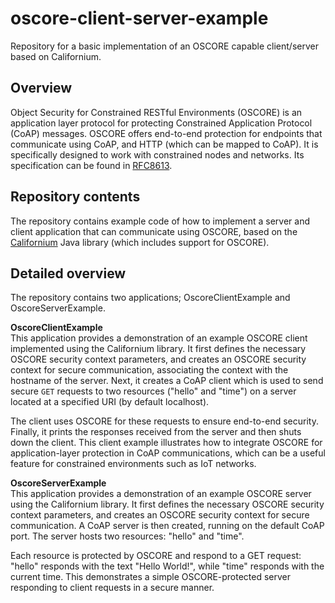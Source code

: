 # oscore-client-server-example

Repository for a basic implementation of an OSCORE capable client/server based on Californium.

## Overview
Object Security for Constrained RESTful Environments (OSCORE) is an application layer protocol for protecting Constrained Application Protocol (CoAP) messages. OSCORE offers end-to-end protection for endpoints that communicate using CoAP, and HTTP (which can be mapped to CoAP). It is specifically designed to work with constrained nodes and networks. Its specification can be found in [RFC8613](https://datatracker.ietf.org/doc/html/rfc8613).

## Repository contents
The repository contains example code of how to implement a server and client application that can communicate using OSCORE, based on the [Californium](https://github.com/eclipse-californium/californium) Java library (which includes support for OSCORE).

## Detailed overview

The repository contains two applications; OscoreClientExample and OscoreServerExample.

**OscoreClientExample**  
This application provides a demonstration of an example OSCORE client implemented using the Californium library. It first defines the necessary OSCORE security context parameters, and creates an OSCORE security context for secure communication, associating the context with the hostname of the server. Next, it creates a CoAP client which is used to send secure `GET` requests to two resources ("hello" and "time") on a server located at a specified URI (by default localhost).  

The client uses OSCORE for these requests to ensure end-to-end security. Finally, it prints the responses received from the server and then shuts down the client. This client example illustrates how to integrate OSCORE for application-layer protection in CoAP communications, which can be a useful feature for constrained environments such as IoT networks.

**OscoreServerExample**  
This application provides a demonstration of an example OSCORE server using the Californium library. It first defines the necessary OSCORE security context parameters, and creates an OSCORE security context for secure communication. A CoAP server is then created, running on the default CoAP port. The server hosts two resources: "hello" and "time".  

Each resource is protected by OSCORE and respond to a GET request: "hello" responds with the text "Hello World!", while "time" responds with the current time. This demonstrates a simple OSCORE-protected server responding to client requests in a secure manner.
